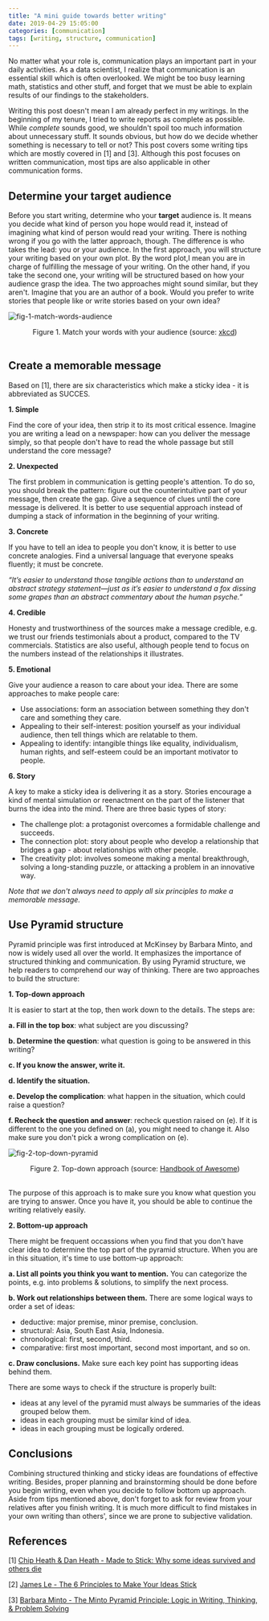 ```yaml
---
title: "A mini guide towards better writing"
date: 2019-04-29 15:05:00
categories: [communication]
tags: [writing, structure, communication]
---
```


No matter what your role is, communication plays an important part in your daily activities. As a data scientist, I realize that communication is an essential skill which is often overlooked. We might be too busy learning math, statistics and other stuff, and forget that we must be able to explain results of our findings to the stakeholders.

Writing this post doesn't mean I am already perfect in my writings. In the beginning of my tenure, I tried to write reports as complete as possible. While *complete* sounds good, we shouldn't spoil too much information about unnecessary stuff. It sounds obvious, but how do we decide whether something is necessary to tell or not? This post covers some writing tips which are mostly covered in [1] and [3]. Although this post focuses on written communication, most tips are also applicable in other communication forms.

## Determine your target audience

Before you start writing, determine who your **target** audience is. It means you decide what kind of person you hope would read it, instead of imagining what kind of person would read your writing. There is nothing wrong if you go with the latter approach, though. The difference is who takes the lead: you or your audience. In the first approach, you will structure your writing based on your own plot. By the word plot,I mean you are in charge of fulfilling the message of your writing. On the other hand, if you take the second one, your writing will be structured based on how your audience grasp the idea. The two approaches might sound similar, but they aren't. Imagine that you are an author of a book. Would you prefer to write stories that people like or write stories based on your own idea?

![fig-1-match-words-audience](http://imgs.xkcd.com/comics/fairy_tales.png)
<center>Figure 1. Match your words with your audience (source: <a href="http://xkcdsucks.blogspot.com/2011/03/comic-872-grimms-calculus.html)">xkcd</a>)</center><br />

## Create a memorable message

Based on [1], there are six characteristics which make a sticky idea - it is abbreviated as SUCCES.

**1. Simple**

Find the core of your idea, then strip it to its most critical essence. Imagine you are writing a lead on a newspaper: how can you deliver the message simply, so that people don't have to read the whole passage but still understand the core message?

**2. Unexpected**

The first problem in communication is getting people's attention. To do so, you should break the pattern: figure out the counterintuitive part of your message, then create the gap. Give a sequence of clues until the core message is delivered. It is better to use sequential approach instead of dumping a stack of information in the beginning of your writing.

**3. Concrete**

If you have to tell an idea to people you don't know, it is better to use concrete analogies. Find a universal language that everyone speaks fluently; it must be concrete.

*“It’s easier to understand those tangible actions than to understand an abstract strategy statement—just as it’s easier to understand a fox dissing some grapes than an abstract commentary about the human psyche.”*

**4. Credible**

Honesty and trustworthiness of the sources make a message credible, e.g. we trust our friends testimonials about a product, compared to the TV commercials. Statistics are also useful, although people tend to focus on the numbers instead of the relationships it illustrates.

**5. Emotional**

Give your audience a reason to care about your idea. There are some approaches to make people care:
- Use associations: form an association between something they don't care and something they care.
- Appealing to their self-interest: position yourself as your individual audience, then tell things which are relatable to them.
- Appealing to identify: intangible things like equality, individualism, human rights, and self-esteem could be an important motivator to people.

**6. Story**

A key to make a sticky idea is delivering it as a story. Stories encourage a kind of mental simulation or reenactment on the part of the listener that burns the idea into the mind. There are three basic types of story:
- The challenge plot: a protagonist overcomes a formidable challenge and succeeds.
- The connection plot: story about people who develop a relationship that bridges a gap - about relationships with other people.
- The creativity plot: involves someone making a mental breakthrough, solving a long-standing puzzle, or attacking a problem in an innovative way.

*Note that we don't always need to apply all six principles to make a memorable message.*

## Use Pyramid structure
Pyramid principle was first introduced at McKinsey by Barbara Minto, and now is widely used all over the world. It emphasizes the importance of structured thinking and communication. By using Pyramid structure, we help readers to comprehend our way of thinking. There are two approaches to build the structure:

**1. Top-down approach**

It is easier to start at the top, then work down to the details. The steps are:

**a. Fill in the top box**: what subject are you discussing?

**b. Determine the question**: what question is going to be answered in this writing?

**c. If you know the answer, write it.**

**d. Identify the situation.**

**e. Develop the complication**: what happen in the situation, which could raise a question?

**f. Recheck the question and answer**: recheck question raised on (e). If it is different to the one you defined on (a), you might need to change it. Also make sure you don't pick a wrong complication on (e).

![fig-2-top-down-pyramid](http://handbookofawesome.com/wp-content/uploads/2012/01/Pyramid1-v1.png)
<center>Figure 2. Top-down approach (source: <a href="http://handbookofawesome.com/2012/01/presenting-like-a-pro/)">Handbook of Awesome</a>)</center><br />

The purpose of this approach is to make sure you know what question you are trying to answer. Once you have it, you should be able to continue the writing relatively easily.

**2. Bottom-up approach**

There might be frequent occassions when you find that you don't have clear idea to determine the top part of the pyramid structure. When you are in this situation, it's time to use bottom-up approach:

**a. List all points you think you want to mention.** You can categorize the points, e.g. into problems & solutions, to simplify the next process.

**b. Work out relationships between them.** There are some logical ways to order a set of ideas:
- deductive: major premise, minor premise, conclusion.
- structural: Asia, South East Asia, Indonesia.
- chronological: first, second, third.
- comparative: first most important, second most important, and so on.

**c. Draw conclusions.** Make sure each key point has supporting ideas behind them.

There are some ways to check if the structure is properly built:
- ideas at any level of the pyramid must always be summaries of the ideas grouped below them.
- ideas in each grouping must be similar kind of idea.
- ideas in each grouping must be logically ordered.

## Conclusions

Combining structured thinking and sticky ideas are foundations of effective writing. Besides, proper planning and brainstorming should be done before you begin writing, even when you decide to follow bottom up approach. Aside from tips mentioned above, don't forget to ask for review from your relatives after you finish writing. It is much more difficult to find mistakes in your own writing than others', since we are prone to subjective validation.

## References

[1] [Chip Heath & Dan Heath - Made to Stick: Why some ideas survived and others die](https://www.goodreads.com/book/show/69242.Made_to_Stick?from_search=true)

[2] [James Le - The 6 Principles to Make Your Ideas Stick](https://medium.com/constraint-drives-creativity/the-6-principles-to-make-your-ideas-stick-91a17229c949)

[3] [Barbara Minto - The Minto Pyramid Principle: Logic in Writing, Thinking, & Problem Solving](https://www.goodreads.com/book/show/33206.The_Minto_Pyramid_Principle)